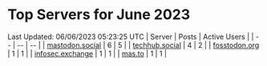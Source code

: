 # Top Servers for June 2023
Last Updated: 06/06/2023 05:23:25 UTC
| Server | Posts | Active Users |
| -- | -- | -- |
| [mastodon.social](https://mastodon.social/tags/PowerShell) | 6 | 5 |
| [techhub.social](https://techhub.social/tags/PowerShell) | 4 | 2 |
| [fosstodon.org](https://fosstodon.org/tags/PowerShell) | 1 | 1 |
| [infosec.exchange](https://infosec.exchange/tags/PowerShell) | 1 | 1 |
| [mas.to](https://mas.to/tags/PowerShell) | 1 | 1 |
